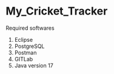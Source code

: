 # My_Cricket_Tracker

Required softwares

1. Eclipse
2. PostgreSQL
3. Postman
4. GITLab
5. Java version 17
